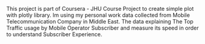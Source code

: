 This project is part of Coursera - JHU Course Project to create simple plot with plotly library. Im using my personal work data collected from Mobile Telecommunication Company in Middle East. The data explaining The Top Traffic usage by Mobile Operator Subscriber and measure its speed in order to understand Subscriber Experience.
